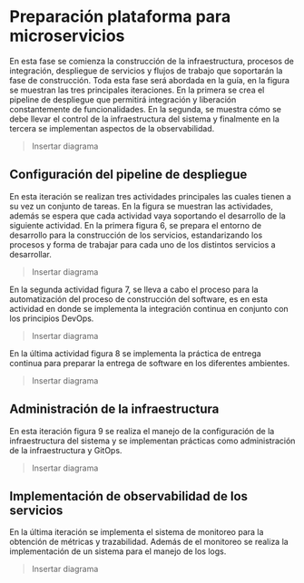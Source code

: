 # Preparación plataforma para microservicios

En esta fase se comienza la construcción de la infraestructura, procesos de 
integración, despliegue de servicios y flujos de trabajo que soportarán la fase 
de construcción. Toda esta fase será abordada en la guía, en la figura se 
muestran las tres principales iteraciones. En la primera se crea el pipeline de 
despliegue que permitirá integración y liberación constantemente de 
funcionalidades. En la segunda, se muestra cómo se debe llevar el control de la 
infraestructura del sistema y finalmente en la tercera se implementan aspectos 
de la observabilidad.

> Insertar diagrama

## Configuración del pipeline de despliegue
En esta iteración se realizan tres actividades principales las cuales tienen a 
su vez un conjunto de tareas. En la figura se muestran las actividades, además 
se espera que cada actividad vaya soportando el desarrollo de la siguiente 
actividad. En la primera figura 6, se prepara el entorno de desarrollo para la 
construcción de los servicios, estandarizando los procesos y forma de trabajar 
para cada uno de los distintos servicios a desarrollar.



> Insertar diagrama

En la segunda actividad figura 7, se lleva a cabo el proceso para la 
automatización del proceso de construcción del software, es en esta actividad 
en donde se implementa la integración continua en conjunto con los principios DevOps.

> Insertar diagrama

En la última actividad figura 8 se implementa la práctica de entrega continua 
para preparar la entrega de software en los diferentes ambientes.

> Insertar diagrama

## Administración de la infraestructura

En esta iteración figura 9 se realiza el manejo de la configuración de la
infraestructura del sistema y se implementan prácticas como administración de 
la infraestructura y GitOps.

> Insertar diagrama

## Implementación de observabilidad de los servicios

En la última iteración se implementa el sistema de monitoreo para la
obtención de métricas y trazabilidad. Además de el monitoreo se realiza la
implementación de un sistema para el manejo de los logs.

> Insertar diagrama

